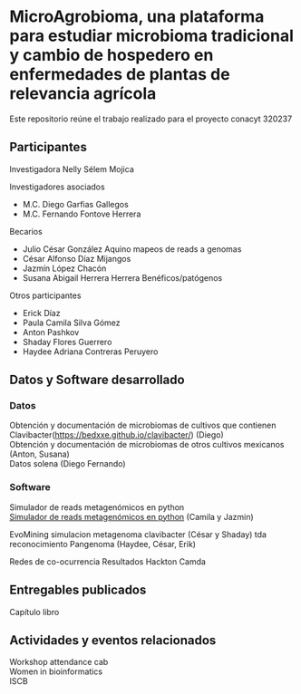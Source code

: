 # MicroAgrobioma, una plataforma para estudiar microbioma tradicional y cambio de hospedero en enfermedades de plantas de relevancia agrícola
Este repositorio reúne el trabajo realizado para el proyecto conacyt 320237 

## Participantes  
Investigadora 
Nelly Sélem Mojica  

Investigadores asociados  
- M.C. Diego Garfias Gallegos  
- M.C. Fernando Fontove Herrera   

Becarios  
- Julio César González Aquino mapeos de reads a genomas
- César Alfonso Díaz Mijangos
- Jazmín López Chacón 
- Susana Abigail Herrera Herrera Benéficos/patógenos

Otros participantes  
- Erick Díaz   
- Paula Camila Silva Gómez  
- Anton Pashkov   
- Shaday Flores Guerrero   
- Haydee Adriana Contreras Peruyero  

## Datos y Software desarrollado  
### Datos
Obtención y documentación de microbiomas de cultivos que contienen Clavibacter(https://bedxxe.github.io/clavibacter/)  (Diego)  
Obtención y documentación de microbiomas de otros cultivos mexicanos (Anton, Susana)   
Datos solena (Diego Fernando)  
### Software 
Simulador de reads metagenómicos en python   
[Simulador de reads metagenómicos en python](https://github.com/CamilaSilva1995/Tesis_Maestria/tree/main/Generador_de_reads)  (Camila y Jazmin)  

EvoMining 
simulacion metagenoma clavibacter (César y Shaday)
tda reconocimiento
Pangenoma (Haydee, César, Erik)

Redes de co-ocurrencia
Resultados Hackton Camda	
		
## Entregables publicados  
Capítulo libro  
## Actividades y eventos relacionados  
Workshop attendance 
cab  
Women in bioinformatics  
ISCB  
